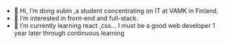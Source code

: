 - 👋 Hi, I’m dong xubin ,a student concentrating on IT at VAMK in Finland.
- 👀 I’m interested in front-end and full-stack.
- 🌱 I’m currently learning react ,css... I must be a good web developer 1 year later through continuous learning
